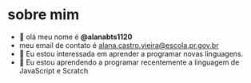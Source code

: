 # sobre mim
-  👋 olá meu nome é **@alanabts1120**
- meu email de contato é alana.castro.vieira@escola.pr.gov.br
- 👀 Eu estou interessada em aprender a programar novas linguagens.
- 🌱 Eu estou aprendendo a programar recentemente a linguagem de JavaScript e Scratch



